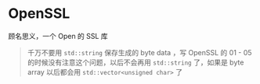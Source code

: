 # OpenSSL

顾名思义，一个 Open 的 SSL 库

> 千万不要用 `std::string` 保存生成的 byte data ，写 OpenSSL 的 01 - 05 的时候没有注意这个问题，以后不会再用 `std::string` 了，如果是 byte array 以后都会用 `std::vector<unsigned char>` 了
